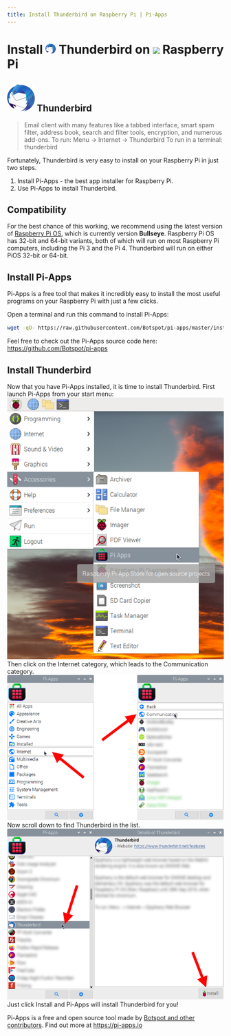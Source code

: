 ```yaml
---
title: Install Thunderbird on Raspberry Pi | Pi-Apps
---
```

<div class="simple-install-content content">

# Install <img src="/img/app-icons/Thunderbird/icon-64.png" height=24> Thunderbird on <img src=https://www.vectorlogo.zone/logos/raspberrypi/raspberrypi-icon.svg height=24> Raspberry Pi

## <img src="/img/app-icons/Thunderbird/icon-64.png"> Thunderbird
> Email client with many features like a tabbed interface, smart spam filter, address book, search and filter tools, encryption, and numerous add-ons.
> To run: Menu -> Internet -> Thunderbird
> To run in a terminal: thunderbird

Fortunately, Thunderbird is very easy to install on your Raspberry Pi in just two steps.
1. Install Pi-Apps - the best app installer for Raspberry Pi.
2. Use Pi-Apps to install Thunderbird.
</div>
<div class="simple-install-content content">

## Compatibility
For the best chance of this working, we recommend using the latest version of [Raspberry Pi OS](https://www.raspberrypi.com/software/), which is currently version **Bullseye**.
Raspberry Pi OS has 32-bit and 64-bit variants, both of which will run on most Raspberry Pi computers, including the Pi 3 and the Pi 4.
Thunderbird will run on either PiOS 32-bit or 64-bit.
</div>
<div class="simple-install-content content">

## Install Pi-Apps

Pi-Apps is a free tool that makes it incredibly easy to install the most useful programs on your Raspberry Pi with just a few clicks.

Open a terminal and run this command to install Pi-Apps:
```bash
wget -qO- https://raw.githubusercontent.com/Botspot/pi-apps/master/install | bash
```
Feel free to check out the Pi-Apps source code here: https://github.com/Botspot/pi-apps
</div>
<div class="simple-install-content content">

## Install Thunderbird

Now that you have Pi-Apps installed, it is time to install Thunderbird.
First launch Pi-Apps from your start menu:
<img src="/img/start-menu.png">
Then click on the Internet category, which leads to the Communication category.
<img src="/img/category-selections/Communication.png">
Now scroll down to find Thunderbird in the list.
<img src="/img/app-icons/Thunderbird/app-selection.png">
Just click Install and Pi-Apps will install Thunderbird for you!
</div>
<div class="simple-install-content content">

Pi-Apps is a free and open source tool made by [Botspot and other contributors](/about/#contributors). Find out more at https://pi-apps.io
</div>
